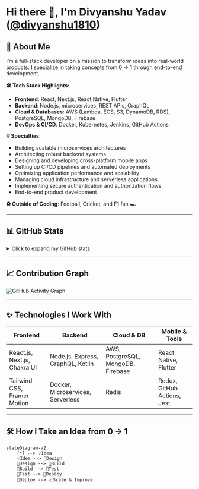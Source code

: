# Hi there 👋, I'm **Divyanshu Yadav** ([@divyanshu1810](https://github.com/divyanshu1810))

## 🚀 About Me
I’m a full-stack developer on a mission to transform ideas into real-world products. I specialize in taking concepts from 0 → 1 through end-to-end development.

**🛠️ Tech Stack Highlights:**
- **Frontend**: React, Next.js, React Native, Flutter
- **Backend**: Node.js, microservices, REST APIs, GraphQL
- **Cloud & Databases**: AWS (Lambda, ECS, S3, DynamoDB, RDS), PostgreSQL, MongoDB, Firebase
- **DevOps & CI/CD**: Docker, Kubernetes, Jenkins, GitHub Actions

**💡 Specialties**:
- Building scalable microservices architectures  
- Architecting robust backend systems  
- Designing and developing cross-platform mobile apps  
- Setting up CI/CD pipelines and automated deployments  
- Optimizing application performance and scalability  
- Managing cloud infrastructure and serverless applications  
- Implementing secure authentication and authorization flows  
- End-to-end product development  

**⚽ Outside of Coding**: Football, Cricket, and F1 fan 🏎️

---

## 📊 GitHub Stats

<details>
  <summary>Click to expand my GitHub stats</summary>

<p align="center">
  <img src="https://github-readme-stats.vercel.app/api?username=divyanshu1810&show_icons=true&theme=radical" alt="Divyanshu's GitHub stats" width="48%"/>
  <img src="https://github-readme-stats.vercel.app/api/top-langs/?username=divyanshu1810&layout=compact&theme=radical" alt="Top Langs" width="48%"/>
  <br>
  <img src="https://github-readme-streak-stats.herokuapp.com?user=divyanshu1810&theme=radical" alt="GitHub Streak" width="98%"/>
</p>

</details>

---

## 📈 Contribution Graph

![GitHub Activity Graph](https://github-readme-activity-graph.vercel.app/graph?username=divyanshu1810&theme=react-dark&area=true&hide_border=true)

---

## ✨ Technologies I Work With

| Frontend | Backend | Cloud & DB | Mobile & Tools |
|----------|---------|------------|----------------|
| React.js, Next.js, Chakra UI | Node.js, Express, GraphQL, Kotlin | AWS, PostgreSQL, MongoDB, Firebase | React Native, Flutter |
| Tailwind CSS, Framer Motion | Docker, Microservices, Serverless | Redis | Redux, GitHub Actions, Jest |

---

## 🛠️ How I Take an Idea from 0 → 1

```mermaid
stateDiagram-v2
    [*] --> 💡Idea
    💡Idea --> 📝Design
    📝Design --> 🔧Build
    🔧Build --> 🧪Test
    🧪Test --> 🚀Deploy
    🚀Deploy --> 📈Scale & Improve
